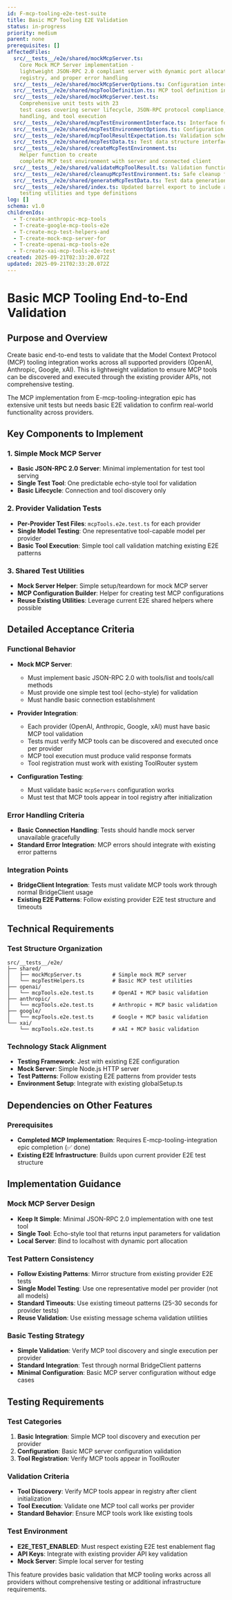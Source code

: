 ```yaml
---
id: F-mcp-tooling-e2e-test-suite
title: Basic MCP Tooling E2E Validation
status: in-progress
priority: medium
parent: none
prerequisites: []
affectedFiles:
  src/__tests__/e2e/shared/mockMcpServer.ts:
    Core Mock MCP Server implementation -
    lightweight JSON-RPC 2.0 compliant server with dynamic port allocation, tool
    registry, and proper error handling
  src/__tests__/e2e/shared/mockMcpServerOptions.ts: Configuration interface for Mock MCP Server options
  src/__tests__/e2e/shared/mcpToolDefinition.ts: MCP tool definition interface for server registry
  src/__tests__/e2e/shared/mockMcpServer.test.ts:
    Comprehensive unit tests with 23
    test cases covering server lifecycle, JSON-RPC protocol compliance, error
    handling, and tool execution
  src/__tests__/e2e/shared/mcpTestEnvironmentInterface.ts: Interface for complete MCP test environment containing server and client
  src/__tests__/e2e/shared/mcpTestEnvironmentOptions.ts: Configuration options for MCP test environment setup
  src/__tests__/e2e/shared/mcpToolResultExpectation.ts: Validation schema interface for MCP tool execution results
  src/__tests__/e2e/shared/mcpTestData.ts: Test data structure interface for consistent MCP testing
  src/__tests__/e2e/shared/createMcpTestEnvironment.ts:
    Helper function to create
    complete MCP test environment with server and connected client
  src/__tests__/e2e/shared/validateMcpToolResult.ts: Validation function for MCP tool execution results against expected criteria
  src/__tests__/e2e/shared/cleanupMcpTestEnvironment.ts: Safe cleanup function for MCP test environments
  src/__tests__/e2e/shared/generateMcpTestData.ts: Test data generation function for consistent MCP testing scenarios
  src/__tests__/e2e/shared/index.ts: Updated barrel export to include all MCP
    testing utilities and type definitions
log: []
schema: v1.0
childrenIds:
  - T-create-anthropic-mcp-tools
  - T-create-google-mcp-tools-e2e
  - T-create-mcp-test-helpers-and
  - T-create-mock-mcp-server-for
  - T-create-openai-mcp-tools-e2e
  - T-create-xai-mcp-tools-e2e-test
created: 2025-09-21T02:33:20.072Z
updated: 2025-09-21T02:33:20.072Z
---
```


# Basic MCP Tooling End-to-End Validation

## Purpose and Overview

Create basic end-to-end tests to validate that the Model Context Protocol (MCP) tooling integration works across all supported providers (OpenAI, Anthropic, Google, xAI). This is lightweight validation to ensure MCP tools can be discovered and executed through the existing provider APIs, not comprehensive testing.

The MCP implementation from E-mcp-tooling-integration epic has extensive unit tests but needs basic E2E validation to confirm real-world functionality across providers.

## Key Components to Implement

### 1. Simple Mock MCP Server

- **Basic JSON-RPC 2.0 Server**: Minimal implementation for test tool serving
- **Single Test Tool**: One predictable echo-style tool for validation
- **Basic Lifecycle**: Connection and tool discovery only

### 2. Provider Validation Tests

- **Per-Provider Test Files**: `mcpTools.e2e.test.ts` for each provider
- **Single Model Testing**: One representative tool-capable model per provider
- **Basic Tool Execution**: Simple tool call validation matching existing E2E patterns

### 3. Shared Test Utilities

- **Mock Server Helper**: Simple setup/teardown for mock MCP server
- **MCP Configuration Builder**: Helper for creating test MCP configurations
- **Reuse Existing Utilities**: Leverage current E2E shared helpers where possible

## Detailed Acceptance Criteria

### Functional Behavior

- **Mock MCP Server**:
  - Must implement basic JSON-RPC 2.0 with tools/list and tools/call methods
  - Must provide one simple test tool (echo-style) for validation
  - Must handle basic connection establishment

- **Provider Integration**:
  - Each provider (OpenAI, Anthropic, Google, xAI) must have basic MCP tool validation
  - Tests must verify MCP tools can be discovered and executed once per provider
  - MCP tool execution must produce valid response formats
  - Tool registration must work with existing ToolRouter system

- **Configuration Testing**:
  - Must validate basic `mcpServers` configuration works
  - Must test that MCP tools appear in tool registry after initialization

### Error Handling Criteria

- **Basic Connection Handling**: Tests should handle mock server unavailable gracefully
- **Standard Error Integration**: MCP errors should integrate with existing error patterns

### Integration Points

- **BridgeClient Integration**: Tests must validate MCP tools work through normal BridgeClient usage
- **Existing E2E Patterns**: Follow existing provider E2E test structure and timeouts

## Technical Requirements

### Test Structure Organization

```
src/__tests__/e2e/
├── shared/
│   ├── mockMcpServer.ts          # Simple mock MCP server
│   └── mcpTestHelpers.ts         # Basic MCP test utilities
├── openai/
│   └── mcpTools.e2e.test.ts      # OpenAI + MCP basic validation
├── anthropic/
│   └── mcpTools.e2e.test.ts      # Anthropic + MCP basic validation
├── google/
│   └── mcpTools.e2e.test.ts      # Google + MCP basic validation
└── xai/
    └── mcpTools.e2e.test.ts      # xAI + MCP basic validation
```

### Technology Stack Alignment

- **Testing Framework**: Jest with existing E2E configuration
- **Mock Server**: Simple Node.js HTTP server
- **Test Patterns**: Follow existing E2E patterns from provider tests
- **Environment Setup**: Integrate with existing globalSetup.ts

## Dependencies on Other Features

### Prerequisites

- **Completed MCP Implementation**: Requires E-mcp-tooling-integration epic completion (✅ done)
- **Existing E2E Infrastructure**: Builds upon current provider E2E test structure

## Implementation Guidance

### Mock MCP Server Design

- **Keep It Simple**: Minimal JSON-RPC 2.0 implementation with one test tool
- **Single Tool**: Echo-style tool that returns input parameters for validation
- **Local Server**: Bind to localhost with dynamic port allocation

### Test Pattern Consistency

- **Follow Existing Patterns**: Mirror structure from existing provider E2E tests
- **Single Model Testing**: Use one representative model per provider (not all models)
- **Standard Timeouts**: Use existing timeout patterns (25-30 seconds for provider tests)
- **Reuse Validation**: Use existing message schema validation utilities

### Basic Testing Strategy

- **Simple Validation**: Verify MCP tool discovery and single execution per provider
- **Standard Integration**: Test through normal BridgeClient patterns
- **Minimal Configuration**: Basic MCP server configuration without edge cases

## Testing Requirements

### Test Categories

1. **Basic Integration**: Simple MCP tool discovery and execution per provider
2. **Configuration**: Basic MCP server configuration validation
3. **Tool Registration**: Verify MCP tools appear in ToolRouter

### Validation Criteria

- **Tool Discovery**: Verify MCP tools appear in registry after client initialization
- **Tool Execution**: Validate one MCP tool call works per provider
- **Standard Behavior**: Ensure MCP tools work like existing tools

### Test Environment

- **E2E_TEST_ENABLED**: Must respect existing E2E test enablement flag
- **API Keys**: Integrate with existing provider API key validation
- **Mock Server**: Simple local server for testing

This feature provides basic validation that MCP tooling works across all providers without comprehensive testing or additional infrastructure requirements.
